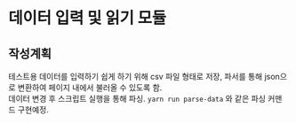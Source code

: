 # 데이터 입력 및 읽기 모듈

## 작성계획
테스트용 데이터를 입력하기 쉽게 하기 위해 csv 파일 형태로 저장, 파서를 통해 json으로 변환하여 페이지 내에서 불러올 수 있도록 함.  
데이터 변경 후 스크립트 실행을 통해 파싱.
`yarn run parse-data` 와 같은 파싱 커맨드 구현예정.